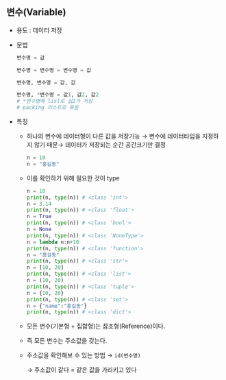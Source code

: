## 변수(Variable)

- 용도 : 데이터 저장
- 문법

    ```python
    변수명 = 값

    변수명 = 변수명 = 변수명 = 값

    변수명, 변수명 = 값, 값

    변수명, *변수명 = 값1, 값2, 값2
    # *변수명에 list로 값2가 저장
    # packing 리스트로 묶음
    ```

- 특징
    - 하나의 변수에 데이터형이 다른 값을 저장가능 → 변수에 데이터타입을 지정하지 않기 때문→ 데이터가 저장되는 순간 공간크기만 결정

        ```python
        n = 10
        n = "홍길동"
        ```

    - 이를 확인하기 위해 필요한 것이 type

        ```python
        n = 10
        print(n, type(n)) # <class 'int'>
        n = 3.14
        print(n, type(n)) # <class 'float'>
        n = True
        print(n, type(n)) # <class 'bool'>
        n = None
        print(n, type(n)) # <class 'NoneType'>
        n = lambda n:n+10
        print(n, type(n)) # <class 'function'>
        n = "홍길동"
        print(n, type(n)) # <class 'str'>
        n = [10, 20]
        print(n, type(n)) # <class 'list'>
        n = (10, 20)
        print(n, type(n)) # <class 'tuple'>
        n = {10, 20}
        print(n, type(n)) # <class 'set'>
        n = {"name":"홍길동"}
        print(n, type(n)) # <class 'dict'>
        ```

    - 모든 변수(기본형 + 집합형)는 참조형(Reference)이다.
    - 즉 모든 변수는 주소값을 갖는다.
    - 주소값을 확인해보 수 있는 방법 → `id(변수명)`

        → 주소값이 같다 = 같은 값을 가리키고 있다